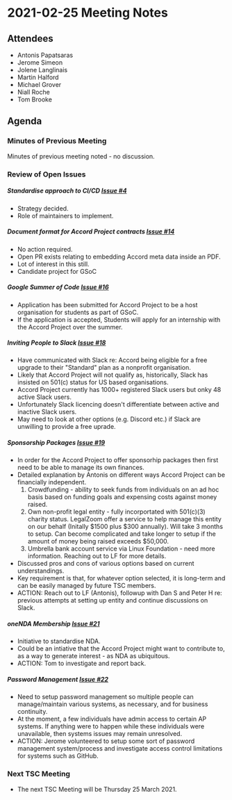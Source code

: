 # 2021-02-25 Meeting Notes

## Attendees
- Antonis Papatsaras
- Jerome Simeon
- Jolene Langlinais
- Martin Halford
- Michael Grover
- Niall Roche
- Tom Brooke

## Agenda

### Minutes of Previous Meeting

Minutes of previous meeting noted - no discussion.

### Review of Open Issues

##### Standardise approach to CI/CD [Issue #4](https://github.com/accordproject/technical-steering-committee/issues/4)
- Strategy decided.
- Role of maintainers to implement.

##### Document format for Accord Project contracts [Issue #14](https://github.com/accordproject/technical-steering-committee/issues/14)
- No action required. 
- Open PR exists relating to embedding Accord meta data inside an PDF.
- Lot of interest in this still. 
- Candidate project for GSoC

##### Google Summer of Code [Issue #16](https://github.com/accordproject/technical-steering-committee/issues/16)
- Application has been submitted for Accord Project to be a host organisation for students as part of GSoC.
- If the application is accepted, Students will apply for an internship with the Accord Project over the summer. 

##### Inviting People to Slack [Issue #18](https://github.com/accordproject/technical-steering-committee/issues/18)
- Have communicated with Slack re: Accord being eligible for a free upgrade to their "Standard" plan as a nonprofit organisation.
- Likely that Accord Project will not qualify as, historically, Slack has insisted on 501(c) status for US based organisations.
- Accord Project currently has 1000+ registered Slack users but onky 48 active Slack users.
- Unfortunately Slack licencing doesn't differentiate between active and inactive Slack users.
- May need to look at other options (e.g. Discord etc.) if Slack are unwilling to provide a free uprade. 

##### Sponsorship Packages [Issue #19](https://github.com/accordproject/technical-steering-committee/issues/19)
- In order for the Accord Project to offer sponsorhip packages then first need to be able to manage its own finances.
- Detailed explanation by Antonis on different ways Accord Project can be financially independent.
	1. Crowdfunding - ability to seek funds from individuals on an ad hoc basis based on funding goals and expensing costs against money raised.
	2. Own non-profit legal entity - fully incorportated with 501(c)(3) charity status. LegalZoom offer a service to help manage this entity on our behalf (Initally $1500 plus $300 annually). Will take 3 months to setup. Can become complicated and take longer to setup if the amount of money being raised exceeds $50,000.
	3. Umbrella bank account service via Linux Foundation - need more information. Reaching out to LF for more details.
- Discussed pros and cons of various options based on current understandings.
- Key requirement is that, for whatever option selected, it is long-term and can be easily managed by future TSC members.
- ACTION: Reach out to LF (Antonis), followup with Dan S and Peter H re: previous attempts at setting up entity and continue discussions on Slack.

##### oneNDA Membership [Issue #21](https://github.com/accordproject/technical-steering-committee/issues/21)
- Initiative to standardise NDA.
- Could be an intiative that the Accord Project might want to contribute to, as a way to generate interest - as NDA as ubiquitous.
- ACTION: Tom to investigate and report back.

##### Password Management [Issue #22](https://github.com/accordproject/technical-steering-committee/issues/22)
- Need to setup password management so multiple people can manage/maintain various systems, as necessary, and for business continuity.
- At the moment, a few individuals have admin access to certain AP systems. If anything were to happen while these individuals were unavailable, then systems issues may remain unresolved.
- ACTION: Jerome volunteered to setup some sort of password management system/process and investigate access control limitations for systems such as GitHub.

### Next TSC Meeting
 
- The next TSC Meeting will be Thursday 25 March 2021.
